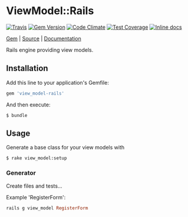 [github]: https://github.com/neopoly/view_model-rails
[doc]: http://rubydoc.info/github/neopoly/view_model-rails/master/file/README.md
[gem]: https://rubygems.org/gems/view_model-rails
[travis]: https://travis-ci.org/neopoly/view_model-rails
[travis-badge]: https://img.shields.io/travis/neopoly/view_model-rails.svg?branch=master
[codeclimate]: https://codeclimate.com/github/neopoly/view_model-rails
[codeclimate-climate-badge]: https://img.shields.io/codeclimate/github/neopoly/view_model-rails.svg
[codeclimate-coverage-badge]: https://codeclimate.com/github/neopoly/rohbau/badges/view_model-rails.svg
[inchpages]: https://inch-ci.org/github/neopoly/view_model-rails

# ViewModel::Rails

[![Travis][travis-badge]][travis]
[![Gem Version](https://img.shields.io/gem/v/view_model-rails.svg)][gem]
[![Code Climate][codeclimate-climate-badge]][codeclimate]
[![Test Coverage][codeclimate-coverage-badge]][codeclimate]
[![Inline docs](https://inch-ci.org/github/neopoly/view_model-rails.svg?branch=master&style=flat)][inchpages]

[Gem][gem] |
[Source][github] |
[Documentation][doc]

Rails engine providing view models.

## Installation

Add this line to your application's Gemfile:

```ruby
gem 'view_model-rails'
```

And then execute:

    $ bundle

## Usage

Generate a base class for your view models with

    $ rake view_model:setup

### Generator
Create files and tests...

Example 'RegisterForm':

```ruby
rails g view_model RegisterForm
```

